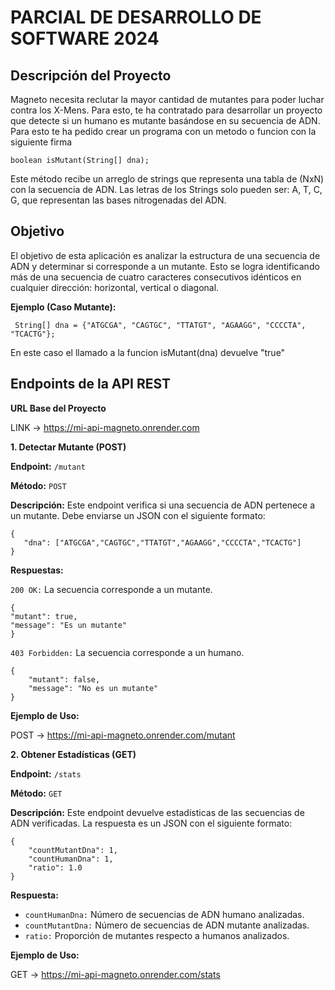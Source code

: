 


# **PARCIAL DE DESARROLLO DE SOFTWARE 2024**

Descripción del Proyecto
-

Magneto necesita reclutar la mayor cantidad de mutantes para poder luchar contra los X-Mens. Para esto, te ha contratado para desarrollar un proyecto que detecte si un humano es mutante basándose en su secuencia de ADN. Para esto te ha pedido crear un programa con un metodo o funcion con la siguiente firma

```
boolean isMutant(String[] dna);
```
Este método recibe un arreglo de strings que representa una tabla de (NxN) con la secuencia de ADN. Las letras de los Strings solo pueden ser: A, T, C, G, que representan las bases nitrogenadas del ADN.

Objetivo
-
El objetivo de esta aplicación es analizar la estructura de una secuencia de ADN y determinar si corresponde a un mutante. Esto se logra identificando más de una secuencia de cuatro caracteres consecutivos idénticos en cualquier dirección: horizontal, vertical o diagonal.

**Ejemplo (Caso Mutante):**

```
 String[] dna = {"ATGCGA", "CAGTGC", "TTATGT", "AGAAGG", "CCCCTA", "TCACTG"};
```
En este caso el llamado a la funcion isMutant(dna) devuelve "true"

Endpoints de la API REST
-
**URL Base del Proyecto**

LINK → https://mi-api-magneto.onrender.com

**1. Detectar Mutante (POST)**

**Endpoint:** `/mutant`

**Método:** `POST`

**Descripción:** Este endpoint verifica si una secuencia de ADN pertenece a un mutante. Debe enviarse un JSON con el siguiente formato:
```
{
   "dna": ["ATGCGA","CAGTGC","TTATGT","AGAAGG","CCCCTA","TCACTG"]
}
```
**Respuestas:**

`200 OK:` La secuencia corresponde a un mutante.

```
{
"mutant": true,
"message": "Es un mutante"
}
```

`403 Forbidden:` La secuencia corresponde a un humano.

```
{
    "mutant": false,
    "message": "No es un mutante"
}
```

**Ejemplo de Uso:**

POST → https://mi-api-magneto.onrender.com/mutant

**2. Obtener Estadísticas (GET)**

**Endpoint:** `/stats`

**Método:** `GET`

**Descripción:** Este endpoint devuelve estadísticas de las secuencias de ADN verificadas. La respuesta es un JSON con el siguiente formato:

```
{
    "countMutantDna": 1,
    "countHumanDna": 1,
    "ratio": 1.0
}
````
**Respuesta:**

- `countHumanDna:` Número de secuencias de ADN humano analizadas.
- `countMutantDna:` Número de secuencias de ADN mutante analizadas.
- `ratio:` Proporción de mutantes respecto a humanos analizados.
  
**Ejemplo de Uso:**
  
GET → https://mi-api-magneto.onrender.com/stats


